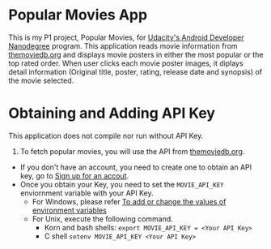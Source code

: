 # Popular Movies App
This is my P1 project, Popular Movies, for [Udacity's Android Developer Nanodegree](https://www.udacity.com/course/android-developer-nanodegree--nd80) program. This application reads movie information from  [themoviedb.org](themoviedb.org) and displays movie posters in either the most popular or the top rated order. When user clicks each movie poster images, it diplays detail information (Original title, poster, rating, release date and synopsis) of the movie selected.

# Obtaining and Adding API Key
This application does not compile nor run without API Key.
1. To fetch popular movies, you will use the API from [themoviedb.org](themoviedb.org).
  * If you don't have an account, you need to create one to obtain an API key, go to 
[Sign up for an accout](https://www.themoviedb.org/account/signup).
  * Once you obtain your Key, you need to set the `MOVIE_API_KEY` enviornment variable with your API Key.
    * For Windows, please refer [To add or change the values of environment variables](https://www.microsoft.com/resources/documentation/windows/xp/all/proddocs/en-us/sysdm_advancd_environmnt_addchange_variable.mspx?mfr=true)
    * For Unix, execute the following command.
      * Korn and bash shells:
        ```export MOVIE_API_KEY = <Your API Key>```
      * C shell
        ```setenv MOVIE_API_KEY <Your API Key>``` 

